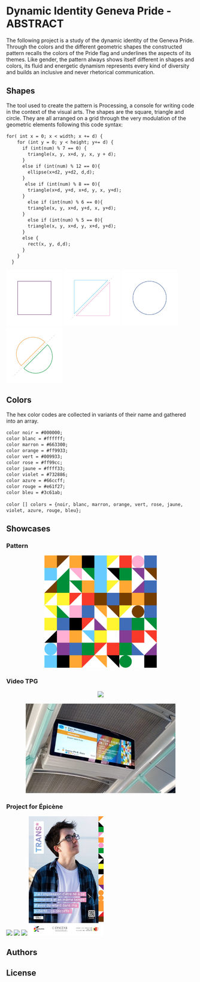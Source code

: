 # Dynamic Identity Geneva Pride - ABSTRACT

The following project is a study of the dynamic identity of the Geneva Pride. Through the colors and the different geometric shapes the constructed pattern recalls the colors of the Pride flag and underlines the aspects of its themes. Like gender, the pattern always shows itself different in shapes and colors, its fluid and energetic dynamism represents every kind of diversity and builds an inclusive and never rhetorical communication.
## Shapes

The tool used to create the pattern is Processing, a console for writing code in the context of the visual arts. The shapes are the square, triangle and circle. They are all arranged on a grid through the very modulation of the geometric elements following this code syntax:

```
for( int x = 0; x < width; x += d) {
    for (int y = 0; y < height; y+= d) {
      if (int(num) % 7 == 0) {
        triangle(x, y, x+d, y, x, y + d);
      } 
      else if (int(num) % 12 == 0){
        ellipse(x+d2, y+d2, d,d);
      }
       else if (int(num) % 8 == 0){
        triangle(x+d, y+d, x+d, y, x, y+d);
      }
        else if (int(num) % 6 == 0){
        triangle(x, y, x+d, y+d, x, y+d);
      }
        else if (int(num) % 5 == 0){
        triangle(x, y, x+d, y, x+d, y+d);
      }
      else {
        rect(x, y, d,d);
      }
    }
  }
```

<p float="left">
  <img src="images/shapes/shapes-01.jpg" width="150" />
  <img src="images/shapes/shapes-02.jpg" width="150" /> 
  <img src="images/shapes/shapes-03.jpg" width="150" />
  <img src="images/shapes/shapes-04.jpg" width="150" />
</p>


## Colors

The hex color codes are collected in variants of their name and gathered into an array.

```
color noir = #000000;
color blanc = #ffffff;
color marron = #663300;
color orange = #ff9933;
color vert = #009933;
color rose = #ff99cc;
color jaune = #ffff33; 
color violet = #732886; 
color azure = #66ccff; 
color rouge = #e61f27; 
color bleu = #3c61ab; 

color [] colors = {noir, blanc, marron, orange, vert, rose, jaune, violet, azure, rouge, bleu};
```

## Showcases

### Pattern
<!-- Pattern -->
<p align="center">
  <img src="images/showcase/pattern-gif_1080x1080.gif" width="300" />
</p>

### Video TPG

<p align="center">
<img src="images/showcase/Geneva%20Pride%20-%20vidéo%20diffusée%20sur%20les%20écrans%20TPG%20de%20la%20Ville%20de%20Genève.gif" width="400" />
</p>

<p align="center">
<img src="images/showcase/screen-capture.png" width="400" />
</p>

### Project for Épicène

<p float="left">
  <img src="images/showcase/epicene/1-raymond_page-0001.jpg" width="200" />
  <img src="images/showcase/epicene/2-Andréa.jpg" width="200" />
  <img src="images/showcase/epicene/3-didèl.jpg" width="200" />
  <img src="images/showcase/epicene/4-Elliot.jpg" width="200" />
</p>



## Authors

## License


